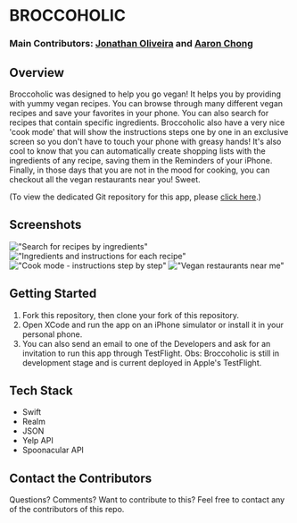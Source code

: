 # BROCCOHOLIC
### Main Contributors: [Jonathan Oliveira](https://github.com/jonthejon) and [Aaron Chong](https://github.com/coolronex)

## Overview

Broccoholic was designed to help you go vegan! It helps you by providing with yummy vegan recipes. You can browse through many different vegan recipes and save your favorites in your phone. You can also search for recipes that contain specific ingredients. Broccoholic also have a very nice 'cook mode' that will show the instructions steps one by one in an exclusive screen so you don't have to touch your phone with greasy hands! It's also cool to know that you can automatically create shopping lists with the ingredients of any recipe, saving them in the Reminders of your iPhone. Finally, in those days that you are not in the mood for cooking, you can checkout all the vegan restaurants near you! Sweet.

(To view the dedicated Git repository for this app, please [click here](https://github.com/jonthejon/Broccoholic).)

## Screenshots

!["Search for recipes by ingredients"](https://github.com/jonthejon/Broccoholic/blob/master/Screenshots/recipe_search.png)
!["Ingredients and instructions for each recipe"](https://github.com/jonthejon/Broccoholic/blob/master/Screenshots/recipe_details.png)
!["Cook mode - instructions step by step"](https://github.com/jonthejon/Broccoholic/blob/master/Screenshots/cook_mode.png)
!["Vegan restaurants near me"](https://github.com/jonthejon/Broccoholic/blob/master/Screenshots/restaurants_near_me.png)

## Getting Started

1. Fork this repository, then clone your fork of this repository.
2. Open XCode and run the app on an iPhone simulator or install it in your personal phone.
3. You can also send an email to one of the Developers and ask for an invitation to run this app through TestFlight.
Obs: Broccoholic is still in development stage and is current deployed in Apple's TestFlight.

## Tech Stack

- Swift
- Realm
- JSON
- Yelp API
- Spoonacular API

## Contact the Contributors

Questions? Comments? Want to contribute to this? Feel free to contact any of the contributors of this repo.
